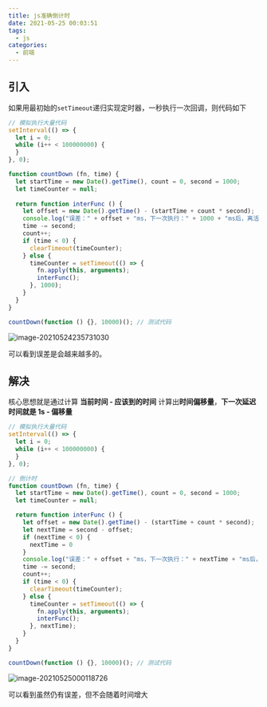 ```yaml
---
title: js准确倒计时
date: 2021-05-25 00:03:51
tags:
  - js
categories:
  - 前端
---
```

## 引入

如果用最初始的`setTimeout`递归实现定时器，一秒执行一次回调，则代码如下

<!--more-->

```js
// 模拟执行大量代码
setInterval(() => {
  let i = 0;
  while (i++ < 100000000) {
  }
}, 0);

function countDown (fn, time) {
  let startTime = new Date().getTime(), count = 0, second = 1000;
  let timeCounter = null;
  
  return function interFunc () {
    let offset = new Date().getTime() - (startTime + count * second);
    console.log("误差：" + offset + "ms，下一次执行：" + 1000 + "ms后，离活动开始还有：" + time + "ms");
    time -= second;
    count++;
    if (time < 0) {
      clearTimeout(timeCounter);
    } else {
      timeCounter = setTimeout(() => {
        fn.apply(this, arguments);
        interFunc();
      }, 1000);
    }
  }
}

countDown(function () {}, 10000)(); // 测试代码
```

![image-20210524235731030](image-20210524235731030.png)

可以看到误差是会越来越多的。

## 解决

核心思想就是通过计算 **当前时间 - 应该到的时间** 计算出**时间偏移量**，**下一次延迟时间就是 1s - 偏移量**

```js
// 模拟执行大量代码
setInterval(() => {
  let i = 0;
  while (i++ < 100000000) {
  }
}, 0);

// 倒计时
function countDown (fn, time) {
  let startTime = new Date().getTime(), count = 0, second = 1000;
  let timeCounter = null;

  return function interFunc () {
    let offset = new Date().getTime() - (startTime + count * second);
    let nextTime = second - offset;
    if (nextTime < 0) {
      nextTime = 0
    }
    console.log("误差：" + offset + "ms，下一次执行：" + nextTime + "ms后，离活动开始还有：" + time + "ms");
    time -= second;
    count++;
    if (time < 0) {
      clearTimeout(timeCounter);
    } else {
      timeCounter = setTimeout(() => {
        fn.apply(this, arguments);
        interFunc();
      }, nextTime);
    }
  }
}

countDown(function () {}, 10000)(); // 测试代码
```

![image-20210525000118726](image-20210525000118726.png)

可以看到虽然仍有误差，但不会随着时间增大
